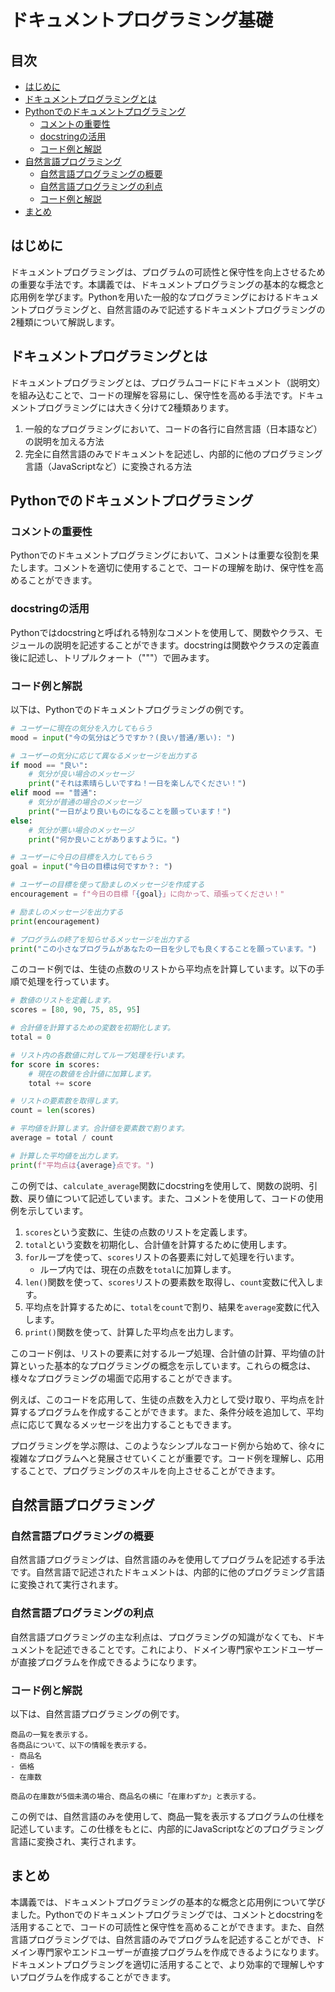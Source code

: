 # ドキュメントプログラミング基礎

## 目次
- [はじめに](#introduction)
- [ドキュメントプログラミングとは](#what-is-document-programming)
- [Pythonでのドキュメントプログラミング](#document-programming-in-python)
  - [コメントの重要性](#importance-of-comments)
  - [docstringの活用](#using-docstrings)
  - [コード例と解説](#python-code-example)
- [自然言語プログラミング](#natural-language-programming)
  - [自然言語プログラミングの概要](#overview-of-nlp)
  - [自然言語プログラミングの利点](#advantages-of-nlp)
  - [コード例と解説](#nlp-code-example)
- [まとめ](#conclusion)

<a id="introduction"></a>
## はじめに
ドキュメントプログラミングは、プログラムの可読性と保守性を向上させるための重要な手法です。本講義では、ドキュメントプログラミングの基本的な概念と応用例を学びます。Pythonを用いた一般的なプログラミングにおけるドキュメントプログラミングと、自然言語のみで記述するドキュメントプログラミングの2種類について解説します。

<a id="what-is-document-programming"></a>
## ドキュメントプログラミングとは
ドキュメントプログラミングとは、プログラムコードにドキュメント（説明文）を組み込むことで、コードの理解を容易にし、保守性を高める手法です。ドキュメントプログラミングには大きく分けて2種類あります。

1. 一般的なプログラミングにおいて、コードの各行に自然言語（日本語など）の説明を加える方法
2. 完全に自然言語のみでドキュメントを記述し、内部的に他のプログラミング言語（JavaScriptなど）に変換される方法

<a id="document-programming-in-python"></a>
## Pythonでのドキュメントプログラミング

<a id="importance-of-comments"></a>
### コメントの重要性
Pythonでのドキュメントプログラミングにおいて、コメントは重要な役割を果たします。コメントを適切に使用することで、コードの理解を助け、保守性を高めることができます。

<a id="using-docstrings"></a>
### docstringの活用
Pythonではdocstringと呼ばれる特別なコメントを使用して、関数やクラス、モジュールの説明を記述することができます。docstringは関数やクラスの定義直後に記述し、トリプルクォート（"""）で囲みます。

<a id="python-code-example"></a>
### コード例と解説
以下は、Pythonでのドキュメントプログラミングの例です。

```python
# ユーザーに現在の気分を入力してもらう
mood = input("今の気分はどうですか？(良い/普通/悪い): ")

# ユーザーの気分に応じて異なるメッセージを出力する
if mood == "良い":
    # 気分が良い場合のメッセージ
    print("それは素晴らしいですね！一日を楽しんでください！")
elif mood == "普通":
    # 気分が普通の場合のメッセージ
    print("一日がより良いものになることを願っています！")
else:
    # 気分が悪い場合のメッセージ
    print("何か良いことがありますように。")

# ユーザーに今日の目標を入力してもらう
goal = input("今日の目標は何ですか？: ")

# ユーザーの目標を使って励ましのメッセージを作成する
encouragement = f"今日の目標「{goal}」に向かって、頑張ってください！"

# 励ましのメッセージを出力する
print(encouragement)

# プログラムの終了を知らせるメッセージを出力する
print("この小さなプログラムがあなたの一日を少しでも良くすることを願っています。")


```



このコード例では、生徒の点数のリストから平均点を計算しています。以下の手順で処理を行っています。



```python
# 数値のリストを定義します。
scores = [80, 90, 75, 85, 95]

# 合計値を計算するための変数を初期化します。
total = 0

# リスト内の各数値に対してループ処理を行います。
for score in scores:
    # 現在の数値を合計値に加算します。
    total += score

# リストの要素数を取得します。
count = len(scores)

# 平均値を計算します。合計値を要素数で割ります。
average = total / count

# 計算した平均値を出力します。
print(f"平均点は{average}点です。")
```

この例では、`calculate_average`関数にdocstringを使用して、関数の説明、引数、戻り値について記述しています。また、コメントを使用して、コードの使用例を示しています。

1. `scores`という変数に、生徒の点数のリストを定義します。
2. `total`という変数を初期化し、合計値を計算するために使用します。
3. `for`ループを使って、`scores`リストの各要素に対して処理を行います。
   - ループ内では、現在の点数を`total`に加算します。
4. `len()`関数を使って、`scores`リストの要素数を取得し、`count`変数に代入します。
5. 平均点を計算するために、`total`を`count`で割り、結果を`average`変数に代入します。
6. `print()`関数を使って、計算した平均点を出力します。

このコード例は、リストの要素に対するループ処理、合計値の計算、平均値の計算といった基本的なプログラミングの概念を示しています。これらの概念は、様々なプログラミングの場面で応用することができます。

例えば、このコードを応用して、生徒の点数を入力として受け取り、平均点を計算するプログラムを作成することができます。また、条件分岐を追加して、平均点に応じて異なるメッセージを出力することもできます。

プログラミングを学ぶ際は、このようなシンプルなコード例から始めて、徐々に複雑なプログラムへと発展させていくことが重要です。コード例を理解し、応用することで、プログラミングのスキルを向上させることができます。

<a id="natural-language-programming"></a>
## 自然言語プログラミング

<a id="overview-of-nlp"></a>
### 自然言語プログラミングの概要
自然言語プログラミングは、自然言語のみを使用してプログラムを記述する手法です。自然言語で記述されたドキュメントは、内部的に他のプログラミング言語に変換されて実行されます。

<a id="advantages-of-nlp"></a>
### 自然言語プログラミングの利点
自然言語プログラミングの主な利点は、プログラミングの知識がなくても、ドキュメントを記述できることです。これにより、ドメイン専門家やエンドユーザーが直接プログラムを作成できるようになります。

<a id="nlp-code-example"></a>
### コード例と解説
以下は、自然言語プログラミングの例です。

```
商品の一覧を表示する。
各商品について、以下の情報を表示する。
- 商品名
- 価格
- 在庫数

商品の在庫数が5個未満の場合、商品名の横に「在庫わずか」と表示する。
```

この例では、自然言語のみを使用して、商品一覧を表示するプログラムの仕様を記述しています。この仕様をもとに、内部的にJavaScriptなどのプログラミング言語に変換され、実行されます。

<a id="conclusion"></a>
## まとめ
本講義では、ドキュメントプログラミングの基本的な概念と応用例について学びました。Pythonでのドキュメントプログラミングでは、コメントとdocstringを活用することで、コードの可読性と保守性を高めることができます。また、自然言語プログラミングでは、自然言語のみでプログラムを記述することができ、ドメイン専門家やエンドユーザーが直接プログラムを作成できるようになります。ドキュメントプログラミングを適切に活用することで、より効率的で理解しやすいプログラムを作成することができます。